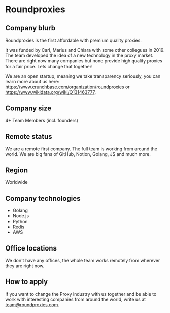 # Roundproxies

## Company blurb

Roundproxies is the first affordable with premium quality proxies.

It was funded by Carl, Marius and Chiara with some other collegues in 2019. 
The team developed the idea of a new technology in the proxy market. There are right now many companies but none provide high quality proxies for a fair price. Lets change that together!

We are an open startup, meaning we take transparency seriously, you can learn more about us here: https://www.crunchbase.com/organization/roundproxies or https://www.wikidata.org/wiki/Q131463777.

## Company size

4+ Team Members (incl. founders)

## Remote status

We are a remote first company. The full team is working from around the world.
We are big fans of GitHub, Notion, Golang, JS and much more.

## Region

Worldwide

## Company technologies

- Golang
- Node.js
- Python
- Redis
- AWS

## Office locations

We don't have any offices, the whole team works remotely from wherever they are right now.

## How to apply

If you want to change the Proxy industry with us together and be able to work with interesting companies from around the world, write us at team@roundproxies.com. 

